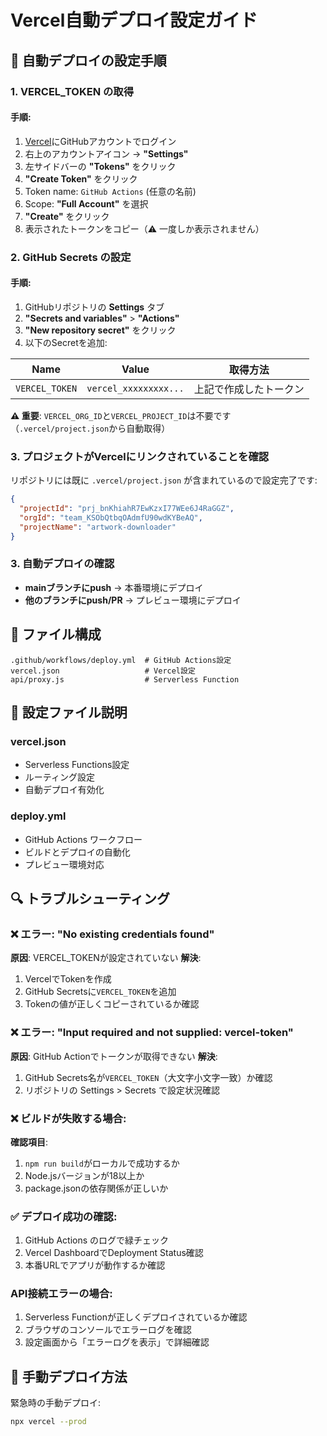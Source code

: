 # Vercel自動デプロイ設定ガイド

## 🚀 自動デプロイの設定手順

### 1. VERCEL_TOKEN の取得

#### 手順:
1. [Vercel](https://vercel.com/)にGitHubアカウントでログイン
2. 右上のアカウントアイコン → **"Settings"**
3. 左サイドバーの **"Tokens"** をクリック
4. **"Create Token"** をクリック
5. Token name: `GitHub Actions` (任意の名前)
6. Scope: **"Full Account"** を選択
7. **"Create"** をクリック
8. 表示されたトークンをコピー（⚠️ 一度しか表示されません）

### 2. GitHub Secrets の設定

#### 手順:
1. GitHubリポジトリの **Settings** タブ
2. **"Secrets and variables"** > **"Actions"**
3. **"New repository secret"** をクリック
4. 以下のSecretを追加:

| Name | Value | 取得方法 |
|------|-------|----------|
| `VERCEL_TOKEN` | `vercel_xxxxxxxxx...` | 上記で作成したトークン |

**⚠️ 重要**: `VERCEL_ORG_ID`と`VERCEL_PROJECT_ID`は不要です（`.vercel/project.json`から自動取得）

### 3. プロジェクトがVercelにリンクされていることを確認

リポジトリには既に `.vercel/project.json` が含まれているので設定完了です:
```json
{
  "projectId": "prj_bnKhiahR7EwKzxI77WEe6J4RaGGZ",
  "orgId": "team_KSObQtbqOAdmfU90wdKYBeAQ", 
  "projectName": "artwork-downloader"
}
```

### 3. 自動デプロイの確認

- **mainブランチにpush** → 本番環境にデプロイ
- **他のブランチにpush/PR** → プレビュー環境にデプロイ

## 📁 ファイル構成

```
.github/workflows/deploy.yml  # GitHub Actions設定
vercel.json                   # Vercel設定
api/proxy.js                  # Serverless Function
```

## 🔧 設定ファイル説明

### vercel.json
- Serverless Functions設定
- ルーティング設定
- 自動デプロイ有効化

### deploy.yml  
- GitHub Actions ワークフロー
- ビルドとデプロイの自動化
- プレビュー環境対応

## 🔍 トラブルシューティング

### ❌ エラー: "No existing credentials found"
**原因**: VERCEL_TOKENが設定されていない
**解決**: 
1. VercelでTokenを作成
2. GitHub Secretsに`VERCEL_TOKEN`を追加
3. Tokenの値が正しくコピーされているか確認

### ❌ エラー: "Input required and not supplied: vercel-token"  
**原因**: GitHub Actionでトークンが取得できない
**解決**:
1. GitHub Secrets名が`VERCEL_TOKEN`（大文字小文字一致）か確認
2. リポジトリの Settings > Secrets で設定状況確認

### ❌ ビルドが失敗する場合:
**確認項目**:
1. `npm run build`がローカルで成功するか
2. Node.jsバージョンが18以上か
3. package.jsonの依存関係が正しいか

### ✅ デプロイ成功の確認:
1. GitHub Actions のログで緑チェック
2. Vercel DashboardでDeployment Status確認
3. 本番URLでアプリが動作するか確認

### API接続エラーの場合:
1. Serverless Functionが正しくデプロイされているか確認
2. ブラウザのコンソールでエラーログを確認
3. 設定画面から「エラーログを表示」で詳細確認

## 📝 手動デプロイ方法

緊急時の手動デプロイ:
```bash
npx vercel --prod
```